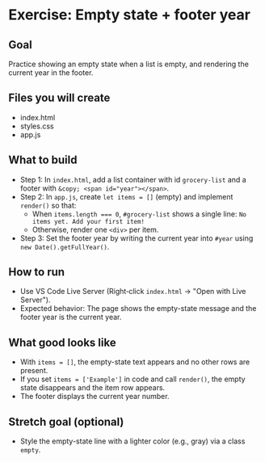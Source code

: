 # Exercise: Empty state + footer year

## Goal

Practice showing an empty state when a list is empty, and rendering the current year in the footer.

## Files you will create

- index.html
- styles.css
- app.js

## What to build

- Step 1: In `index.html`, add a list container with id `grocery-list` and a footer with `&copy; <span id="year"></span>`.
- Step 2: In `app.js`, create `let items = []` (empty) and implement `render()` so that:
  - When `items.length === 0`, `#grocery-list` shows a single line: `No items yet. Add your first item!`
  - Otherwise, render one `<div>` per item.
- Step 3: Set the footer year by writing the current year into `#year` using `new Date().getFullYear()`.

## How to run

- Use VS Code Live Server (Right‑click `index.html` → "Open with Live Server").
- Expected behavior: The page shows the empty-state message and the footer year is the current year.

## What good looks like

- With `items = []`, the empty-state text appears and no other rows are present.
- If you set `items = ['Example']` in code and call `render()`, the empty state disappears and the item row appears.
- The footer displays the current year number.

## Stretch goal (optional)

- Style the empty-state line with a lighter color (e.g., gray) via a class `empty`.
